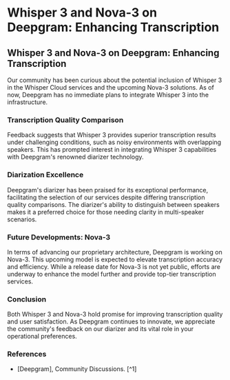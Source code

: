 # Whisper 3 and Nova-3 on Deepgram: Enhancing Transcription

## Whisper 3 and Nova-3 on Deepgram: Enhancing Transcription

Our community has been curious about the potential inclusion of Whisper 3 in the Whisper Cloud services and the upcoming Nova-3 solutions. As of now, Deepgram has no immediate plans to integrate Whisper 3 into the infrastructure.

### Transcription Quality Comparison

Feedback suggests that Whisper 3 provides superior transcription results under challenging conditions, such as noisy environments with overlapping speakers. This has prompted interest in integrating Whisper 3 capabilities with Deepgram's renowned diarizer technology.

### Diarization Excellence

Deepgram's diarizer has been praised for its exceptional performance, facilitating the selection of our services despite differing transcription quality comparisons. The diarizer's ability to distinguish between speakers makes it a preferred choice for those needing clarity in multi-speaker scenarios.

### Future Developments: Nova-3

In terms of advancing our proprietary architecture, Deepgram is working on Nova-3. This upcoming model is expected to elevate transcription accuracy and efficiency. While a release date for Nova-3 is not yet public, efforts are underway to enhance the model further and provide top-tier transcription services.

### Conclusion

Both Whisper 3 and Nova-3 hold promise for improving transcription quality and user satisfaction. As Deepgram continues to innovate, we appreciate the community's feedback on our diarizer and its vital role in your operational preferences.

### References
- [Deepgram], Community Discussions. [^1]